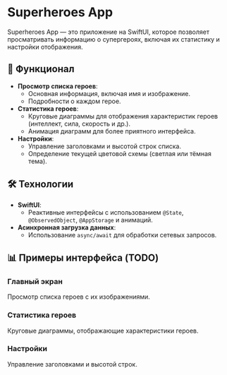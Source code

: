 # Superheroes App

Superheroes App — это приложение на SwiftUI, которое позволяет просматривать информацию о супергероях, включая их статистику и настройки отображения.

## 📱 Функционал

- **Просмотр списка героев**: 
  - Основная информация, включая имя и изображение.
  - Подробности о каждом герое.
- **Статистика героев**:
  - Круговые диаграммы для отображения характеристик героев (интеллект, сила, скорость и др.).
  - Анимация диаграмм для более приятного интерфейса.
- **Настройки**:
  - Управление заголовками и высотой строк списка.
  - Определение текущей цветовой схемы (светлая или тёмная тема).

## 🛠️ Технологии

- **SwiftUI**:
  - Реактивные интерфейсы с использованием `@State`, `@ObservedObject`, `@AppStorage` и анимаций.
- **Асинхронная загрузка данных**:
  - Использование `async/await` для обработки сетевых запросов.

## 📊 Примеры интерфейса (TODO)

### Главный экран
Просмотр списка героев с их изображениями.

### Статистика героев
Круговые диаграммы, отображающие характеристики героев.

### Настройки
Управление заголовками и высотой строк.
